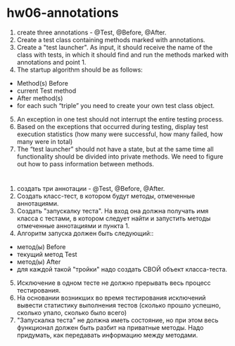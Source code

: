 # hw06-annotations

1) create three annotations - @Test, @Before, @After.
2) Create a test class containing methods marked with annotations.
3) Create a "test launcher". As input, it should receive the name of the class with tests, in which it should find and run the methods marked with annotations and point 1.
4) The startup algorithm should be as follows:
- Method(s) Before
- current Test method
- After method(s)
- for each such “triple” you need to create your own test class object.
5) An exception in one test should not interrupt the entire testing process.
6) Based on the exceptions that occurred during testing, display test execution statistics (how many were successful, how many failed, how many were in total)
7) The “test launcher” should not have a state, but at the same time all functionality should be divided into private methods.
We need to figure out how to pass information between methods.


# ########################

1) создать три аннотации - @Test, @Before, @After.
2) Создать класс-тест, в котором будут методы, отмеченные аннотациями.
3) Создать "запускалку теста". На вход она должна получать имя класса с тестами, в котором следует найти и запустить методы отмеченные аннотациями и пункта 1.
4) Алгоритм запуска должен быть следующий::
- метод(ы) Before
- текущий метод Test
- метод(ы) After
- для каждой такой "тройки" надо создать СВОЙ объект класса-теста.
5) Исключение в одном тесте не должно прерывать весь процесс тестирования.
6) На основании возникших во время тестирования исключений вывести статистику выполнения тестов (сколько прошло успешно, сколько упало, сколько было всего)
7) "Запускалка теста" не должна иметь состояние, но при этом весь функционал должен быть разбит на приватные методы.
Надо придумать, как передавать информацию между методами.
